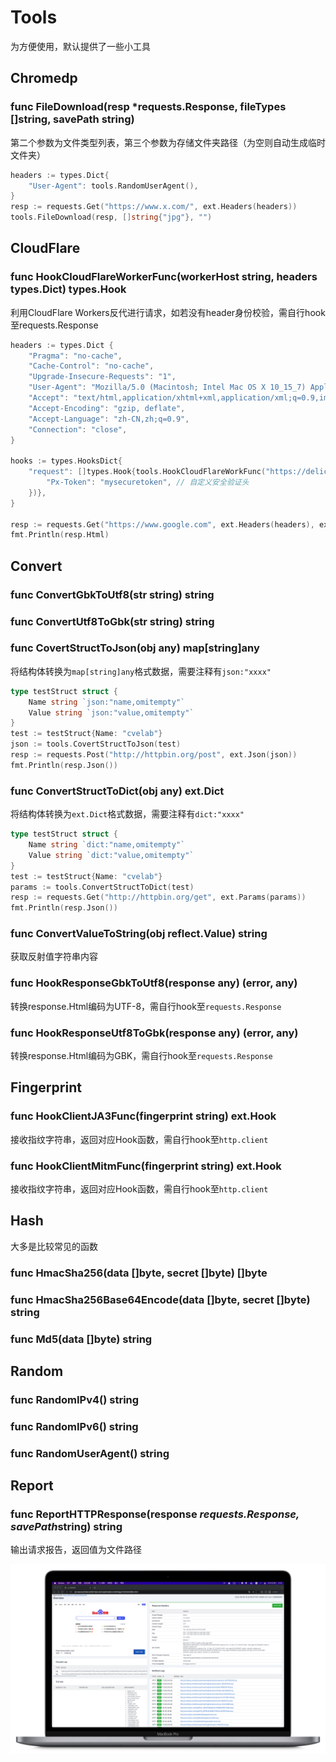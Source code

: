 # Tools

为方便使用，默认提供了一些小工具

## Chromedp

### func FileDownload(resp *requests.Response, fileTypes []string, savePath string)

第二个参数为文件类型列表，第三个参数为存储文件夹路径（为空则自动生成临时文件夹）

```go
headers := types.Dict{
    "User-Agent": tools.RandomUserAgent(),
}
resp := requests.Get("https://www.x.com/", ext.Headers(headers))
tools.FileDownload(resp, []string{"jpg"}, "")
```

## CloudFlare

### func HookCloudFlareWorkerFunc(workerHost string, headers types.Dict) types.Hook

利用CloudFlare Workers反代进行请求，如若没有header身份校验，需自行hook至requests.Response

```go
headers := types.Dict {
    "Pragma": "no-cache",
    "Cache-Control": "no-cache",
    "Upgrade-Insecure-Requests": "1",
    "User-Agent": "Mozilla/5.0 (Macintosh; Intel Mac OS X 10_15_7) AppleWebKit/537.36 (KHTML, like Gecko) Chrome/103.0.0.0 Safari/537.36",
    "Accept": "text/html,application/xhtml+xml,application/xml;q=0.9,image/avif,image/webp,image/apng,*/*;q=0.8,application/signed-exchange;v=b3;q=0.9",
    "Accept-Encoding": "gzip, deflate",
    "Accept-Language": "zh-CN,zh;q=0.9",
    "Connection": "close",
}

hooks := types.HooksDict{
    "request": []types.Hook{tools.HookCloudFlareWorkFunc("https://delicate-xxx.sonymouse.workers.dev", types.Dict{
        "Px-Token": "mysecuretoken", // 自定义安全验证头
    })},
}

resp := requests.Get("https://www.google.com", ext.Headers(headers), ext.Hooks(hooks))
fmt.Println(resp.Html)
```

## Convert

### func ConvertGbkToUtf8(str string) string

### func ConvertUtf8ToGbk(str string) string

### func CovertStructToJson(obj any) map[string]any

将结构体转换为`map[string]any`格式数据，需要注释有`json:"xxxx"`

```go
type testStruct struct {
    Name string `json:"name,omitempty"`
    Value string `json:"value,omitempty"`
}
test := testStruct{Name: "cvelab"}
json := tools.CovertStructToJson(test)
resp := requests.Post("http://httpbin.org/post", ext.Json(json))
fmt.Println(resp.Json())
```

### func ConvertStructToDict(obj any) ext.Dict

将结构体转换为`ext.Dict`格式数据，需要注释有`dict:"xxxx"`

```go
type testStruct struct {
    Name string `dict:"name,omitempty"`
    Value string `dict:"value,omitempty"`
}
test := testStruct{Name: "cvelab"}
params := tools.ConvertStructToDict(test)
resp := requests.Get("http://httpbin.org/get", ext.Params(params))
fmt.Println(resp.Json())
```

### func ConvertValueToString(obj reflect.Value) string

获取反射值字符串内容

### func HookResponseGbkToUtf8(response any) (error, any)

转换response.Html编码为UTF-8，需自行hook至`requests.Response`

### func HookResponseUtf8ToGbk(response any) (error, any)

转换response.Html编码为GBK，需自行hook至`requests.Response`

## Fingerprint

### func HookClientJA3Func(fingerprint string) ext.Hook

接收指纹字符串，返回对应Hook函数，需自行hook至`http.client`

### func HookClientMitmFunc(fingerprint string) ext.Hook

接收指纹字符串，返回对应Hook函数，需自行hook至`http.client`

## Hash

大多是比较常见的函数

### func HmacSha256(data []byte, secret []byte) []byte

### func HmacSha256Base64Encode(data []byte, secret []byte) string

### func Md5(data []byte) string

## Random

### func RandomIPv4() string

### func RandomIPv6() string

### func RandomUserAgent() string

## Report

### func ReportHTTPResponse(response *requests.Response, savePath*string) string

输出请求报告，返回值为文件路径

<img src="https://raw.githubusercontent.com/cvelab/requests/main/docs/static/report.png" alt="Report Demo"/>
